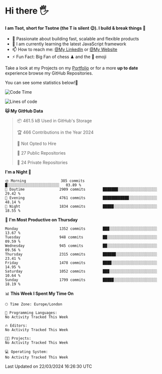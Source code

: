 # Hi there :raised_hand_with_fingers_splayed:
#### I am Tsot, short for Tsotne (the T is silent :wink:). I build & break things :space_invader:
- :telescope: Passionate about building fast, scalable and flexible products
- :seedling: I am currently learning the latest JavaScript framework 
- :mailbox: How to reach me: [@My LinkedIn](https://www.linkedin.com/in/tsotne-gvadzabia/) or [@My Website](https://tsotne.co.uk/contact)
- :zap: Fun Fact: Big Fan of chess ♟ and the 👾 emoji

Take a look at my Projects on my [Portfolio](https://tsotne.co.uk/) or for a more **up to date** experience browse my GitHub Repositories.

You can see some statistics below!:space_invader:
<!--START_SECTION:waka-->
![Code Time](http://img.shields.io/badge/Code%20Time-761%20hrs%202%20mins-blue)

![Lines of code](https://img.shields.io/badge/From%20Hello%20World%20I%27ve%20Written-5.0%20million%20lines%20of%20code-blue)

**🐱 My GitHub Data** 

> 📦 461.5 kB Used in GitHub's Storage 
 > 
> 🏆 466 Contributions in the Year 2024
 > 
> 🚫 Not Opted to Hire
 > 
> 📜 27 Public Repositories 
 > 
> 🔑 24 Private Repositories 
 > 
**I'm a Night 🦉** 

```text
🌞 Morning                385 commits         █░░░░░░░░░░░░░░░░░░░░░░░░   03.89 % 
🌆 Daytime                2909 commits        ███████░░░░░░░░░░░░░░░░░░   29.42 % 
🌃 Evening                4761 commits        ████████████░░░░░░░░░░░░░   48.14 % 
🌙 Night                  1834 commits        █████░░░░░░░░░░░░░░░░░░░░   18.55 % 
```
📅 **I'm Most Productive on Thursday** 

```text
Monday                   1352 commits        ███░░░░░░░░░░░░░░░░░░░░░░   13.67 % 
Tuesday                  948 commits         ██░░░░░░░░░░░░░░░░░░░░░░░   09.59 % 
Wednesday                945 commits         ██░░░░░░░░░░░░░░░░░░░░░░░   09.56 % 
Thursday                 2315 commits        ██████░░░░░░░░░░░░░░░░░░░   23.41 % 
Friday                   1478 commits        ████░░░░░░░░░░░░░░░░░░░░░   14.95 % 
Saturday                 1052 commits        ███░░░░░░░░░░░░░░░░░░░░░░   10.64 % 
Sunday                   1799 commits        █████░░░░░░░░░░░░░░░░░░░░   18.19 % 
```


📊 **This Week I Spent My Time On** 

```text
🕑︎ Time Zone: Europe/London

💬 Programming Languages: 
No Activity Tracked This Week

🔥 Editors: 
No Activity Tracked This Week

🐱‍💻 Projects: 
No Activity Tracked This Week

💻 Operating System: 
No Activity Tracked This Week
```


 Last Updated on 22/03/2024 16:26:30 UTC
<!--END_SECTION:waka-->
